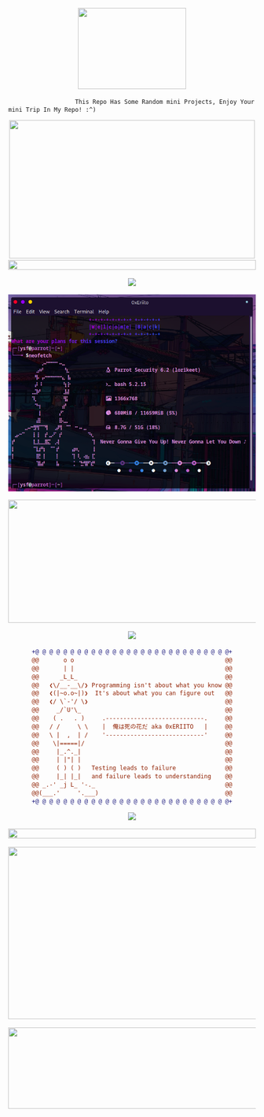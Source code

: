 <!--💬GREETINGSTITLE -->
<p align="center">
<img src="https://media1.tenor.com/m/r6E7Ki54jx8AAAAC/welcome.gif" height="165" width="220">

                       This Repo Has Some Random mini Projects, Enjoy Your mini Trip In My Repo! :^)


<!--Gif1-->
<p align="center">
<img src="https://i.gifer.com/Erie.gif" height="281" width="500">

<!--📏LINE-->
<img src="https://i.imgur.com/dBaSKWF.gif" height="20" width="100%">

<!--🖼️SVG BANNER -->
<p align="center">
<img src="https://raw.githubusercontent.com/trinib/trinib/main/images/banner.svg"  width="600">

<!--🔳TERMINAL -->
<p align="center">
<img src="https://github.com/0xEriito/Images/blob/main/MyTerminal.png" width="550" height="400">


<!--📰RSS-->
<p align="center">
<img src="https://iconape.com/wp-content/files/wx/297781/svg/297781.svg" width="550" height="250">

<!--🎨CAPSULE / 🌐WEBSITES: https://github.com/kyechan99/capsule-render -->
<p align="center">
<img src="https://capsule-render.vercel.app/api?type=shark&height=30&section=header&reversal=false&color=0:b579da,100:79da7f">

<!--🤖ASCIIART / 🌐WEBSITES: https://asciiart.website/ & https://github.com/github/markup/issues/1440#issuecomment-803889380 -->

<div align="center">
  
```diff
+@ @ @ @ @ @ @ @ @ @ @ @ @ @ @ @ @ @ @ @ @ @ @ @ @ @ @ @+
@@       o o                                           @@
@@       | |                                           @@
@@      _L_L_                                          @@
@@   ❮\/__-__\/❯ Programming isn't about what you know @@
@@   ❮(|~o.o~|)❯  It's about what you can figure out   @@
@@   ❮/ \`-'/ \❯                                       @@
@@     _/`U'\_                                         @@
@@    ( .   . )     .----------------------------.     @@
@@   / /     \ \    |  俺は死の花だ aka 0xERIITO   |     @@
@@   \ |  ,  | /    '----------------------------'     @@
@@    \|=====|/                                        @@
@@     |_.^._|                                         @@
@@     | |"| |                                         @@
@@     ( ) ( )   Testing leads to failure              @@
@@     |_| |_|   and failure leads to understanding    @@
@@ _.-' _j L_ '-._                                     @@
@@(___.'     '.___)                                    @@
+@ @ @ @ @ @ @ @ @ @ @ @ @ @ @ @ @ @ @ @ @ @ @ @ @ @ @ @+
```
  
</div>
  
<!--🎨CAPSULE / 🌐WEBSITES: https://github.com/kyechan99/capsule-render -->
<p align="center">
<img src="https://capsule-render.vercel.app/api?type=shark&height=30&section=footer&reversal=false&color=0:b579da,100:79da7f">

<!--💬🃏FUNFACT / 🌐https://github.com/siddharth2016/quote-readme#update-your-readme -->
<p align="center">

<!--📏LINE-->
<p align="center">
<img src="https://i.imgur.com/dBaSKWF.gif" height="20" width="100%">
<!--ENDS_HERE_QUOTE_README-->
<p align="center">
<img src="https://sabeal.wordpress.com/wp-content/uploads/2020/03/d8b3d8a8d8add8a7d986-d8a7d984d984d987-d988d8a8d8add985d8afd987-d8b3d8a8d8add8a7d986-d8a7d984d984d987-d8a7d984d8b9d8b8d98ad985.png" height="350" width="550">

<p align="center">
<img src="https://static.vecteezy.com/system/resources/thumbnails/040/154/249/large/qatar-and-sudan-flags-together-seamless-looping-background-looped-cloth-waving-slow-motion-3d-rendering-free-video.jpg" height="165" width="550">

